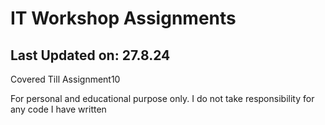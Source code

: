 # IT Workshop Assignments

## Last Updated on: 27.8.24

Covered Till Assignment10

For personal and educational purpose only.
I do not take responsibility for any code I have written


